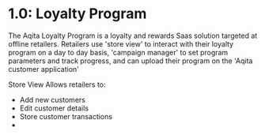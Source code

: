 # 1.0: Loyalty Program

The Aqita Loyalty Program is a loyalty and rewards Saas solution targeted at offline retailers.
Retailers use 'store view' to interact with their loyalty program on a day to day basis, 'campaign manager' to set program parameters and track progress, and can upload their program on the 'Aqita customer application'

Store View
Allows retailers to:
- Add new customers
- Edit customer details
- Store customer transactions
- 
